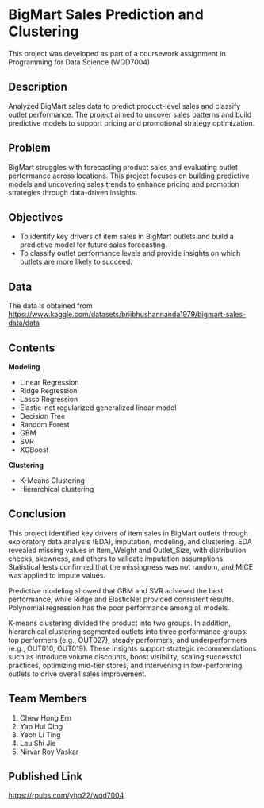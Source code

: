 # BigMart Sales Prediction and Clustering
This project was developed as part of a coursework assignment in Programming for Data Science (WQD7004)

## Description
Analyzed BigMart sales data to predict product-level sales and classify outlet performance. The project aimed to uncover sales patterns and build predictive models to support pricing and promotional strategy optimization.

## Problem
BigMart struggles with forecasting product sales and evaluating outlet performance across locations. This project focuses on building predictive models and uncovering sales trends to enhance pricing and promotion strategies through data-driven insights.

## Objectives  
- To identify key drivers of item sales in BigMart outlets and build a predictive model for future sales forecasting.
- To classify outlet performance levels and provide insights on which outlets are more likely to succeed.

## Data
The data is obtained from https://www.kaggle.com/datasets/brijbhushannanda1979/bigmart-sales-data/data

## Contents
**Modeling**
- Linear Regression
- Ridge Regression
- Lasso Regression
- Elastic-net regularized generalized linear model
- Decision Tree
- Random Forest
- GBM
- SVR
- XGBoost

**Clustering**  
- K-Means Clustering
- Hierarchical clustering

## Conclusion
This project identified key drivers of item sales in BigMart outlets through exploratory data analysis (EDA), imputation, modeling, and clustering. EDA revealed missing values in Item_Weight and Outlet_Size, with distribution checks, skewness, and others to validate imputation assumptions. Statistical tests confirmed that the missingness was not random, and MICE was applied to impute values.  

Predictive modeling showed that GBM and SVR achieved the best performance, while Ridge and ElasticNet provided consistent results. Polynomial regression has the poor performance among all models.  

K-means clustering divided the product into two groups. In addition, hierarchical clustering segmented outlets into three performance groups: top performers (e.g., OUT027), steady performers, and underperformers (e.g., OUT010, OUT019). These insights support strategic recommendations such as introduce volume discounts, boost visibility, scaling successful practices, optimizing mid-tier stores, and intervening in low-performing outlets to drive overall sales improvement.  

## Team Members
1. Chew Hong Ern
2. Yap Hui Qing
3. Yeoh Li Ting
4. Lau Shi Jie
5. Nirvar Roy Vaskar

## Published Link
https://rpubs.com/yhq22/wqd7004 
